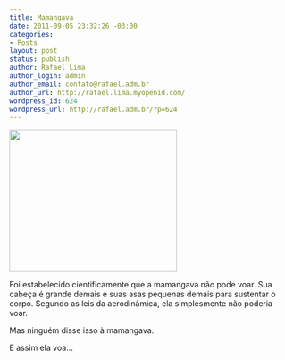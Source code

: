 ```yaml
---
title: Mamangava
date: 2011-09-05 23:32:26 -03:00
categories:
- Posts
layout: post
status: publish
author: Rafael Lima
author_login: admin
author_email: contato@rafael.adm.br
author_url: http://rafael.lima.myopenid.com/
wordpress_id: 624
wordpress_url: http://rafael.adm.br/?p=624
---
```


<a href="http://rafael.adm.br/wp-content/uploads/2011/09/Screen-shot-2011-09-05-at-23.27.37.png"><img src="http://rafael.adm.br/wp-content/uploads/2011/09/Screen-shot-2011-09-05-at-23.27.37-300x254.png" alt="" title="Mamangava" width="300" height="254" class="aligncenter size-medium wp-image-625" /></a>

Foi estabelecido cientificamente que a mamangava n&atilde;o pode voar.
Sua cabe&ccedil;a &eacute; grande demais e suas asas pequenas demais para sustentar o corpo.
Segundo as leis da aerodin&acirc;mica, ela simplesmente n&atilde;o poderia voar.

Mas ningu&eacute;m disse isso &agrave; mamangava.

E assim ela voa...
